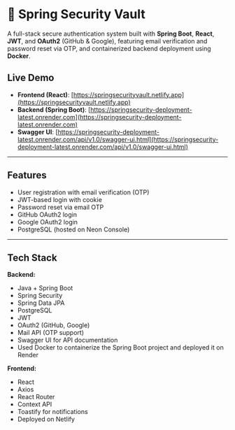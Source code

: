 # 🔐 Spring Security Vault

A full-stack secure authentication system built with **Spring Boot**, **React**, **JWT**, and **OAuth2** (GitHub & Google), featuring email verification and password reset via OTP, and containerized backend deployment using **Docker**.

## Live Demo

- **Frontend (React)**: [https://springsecurityvault.netlify.app](https://springsecurityvault.netlify.app)
- **Backend (Spring Boot)**: [https://springsecurity-deployment-latest.onrender.com](https://springsecurity-deployment-latest.onrender.com)
- **Swagger UI**: [https://springsecurity-deployment-latest.onrender.com/api/v1.0/swagger-ui.html](https://springsecurity-deployment-latest.onrender.com/api/v1.0/swagger-ui.html)

---

## Features

- User registration with email verification (OTP)
- JWT-based login with cookie
- Password reset via email OTP
- GitHub OAuth2 login
- Google OAuth2 login
- PostgreSQL (hosted on Neon Console)

---

## Tech Stack

**Backend:**
- Java + Spring Boot
- Spring Security
- Spring Data JPA
- PostgreSQL
- JWT
- OAuth2 (GitHub, Google)
- Mail API (OTP support)
- Swagger UI for API documentation
- Used Docker to containerize the Spring Boot project and deployed it on Render

**Frontend:**
- React
- Axios
- React Router
- Context API
- Toastify for notifications
- Deployed on Netlify

